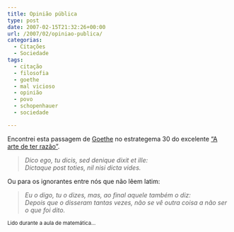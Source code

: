 ```yaml
---
title: Opinião pública
type: post
date: 2007-02-15T21:32:26+00:00
url: /2007/02/opiniao-publica/
categorias:
  - Citações
  - Sociedade
tags:
  - citação
  - filosofia
  - goethe
  - mal vicioso
  - opinião
  - povo
  - schopenhauer
  - sociedade

---
```

Encontrei esta passagem de [Goethe][1] no estrategema 30 do excelente [“A arte de ter razão”][2].

> _Dico ego, tu dicis, sed denique dixit et ille:  
> Dictaque post toties, nil nisi dicta vides._

Ou para os ignorantes entre nós que não lêem latim:

> _Eu o digo, tu o dizes, mas, ao final aquele também o diz:  
> Depois que o disseram tantas vezes, não se vê outra coisa a não ser o que foi dito._

<small>Lido durante a aula de matemática…</small>

 [1]: http://pt.wikipedia.org/wiki/Goethe
 [2]: /2007/02/01/a-arte-de-ter-razao/

